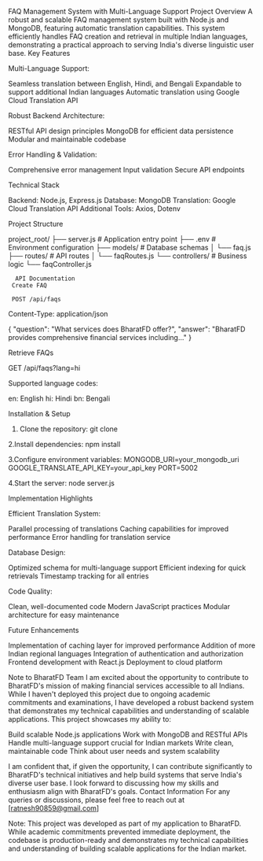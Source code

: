 FAQ Management System with Multi-Language Support
Project Overview
A robust and scalable FAQ management system built with Node.js and MongoDB, featuring automatic translation capabilities. This system efficiently handles FAQ creation and retrieval in multiple Indian languages, demonstrating a practical approach to serving India's diverse linguistic user base.
Key Features

Multi-Language Support:

Seamless translation between English, Hindi, and Bengali
Expandable to support additional Indian languages
Automatic translation using Google Cloud Translation API


Robust Backend Architecture:

RESTful API design principles
MongoDB for efficient data persistence
Modular and maintainable codebase


Error Handling & Validation:

Comprehensive error management
Input validation
Secure API endpoints



Technical Stack

Backend: Node.js, Express.js
Database: MongoDB
Translation: Google Cloud Translation API
Additional Tools: Axios, Dotenv

Project Structure

project_root/
  ├── server.js          # Application entry point
  ├── .env               # Environment configuration
  ├── models/            # Database schemas
  │   └── faq.js
  ├── routes/            # API routes
  │   └── faqRoutes.js
  └── controllers/       # Business logic
      └── faqController.js



      API Documentation
     Create FAQ

     POST /api/faqs
Content-Type: application/json

{
    "question": "What services does BharatFD offer?",
    "answer": "BharatFD provides comprehensive financial services including..."
}


Retrieve FAQs

GET /api/faqs?lang=hi

Supported language codes:

en: English
hi: Hindi
bn: Bengali

Installation & Setup

1. Clone the repository:
git clone <repository-url>

2.Install dependencies:
npm install

3.Configure environment variables:
MONGODB_URI=your_mongodb_uri
GOOGLE_TRANSLATE_API_KEY=your_api_key
PORT=5002

4.Start the server:
node server.js




Implementation Highlights

Efficient Translation System:

Parallel processing of translations
Caching capabilities for improved performance
Error handling for translation service


Database Design:

Optimized schema for multi-language support
Efficient indexing for quick retrievals
Timestamp tracking for all entries


Code Quality:

Clean, well-documented code
Modern JavaScript practices
Modular architecture for easy maintenance



Future Enhancements

Implementation of caching layer for improved performance
Addition of more Indian regional languages
Integration of authentication and authorization
Frontend development with React.js
Deployment to cloud platform

Note to BharatFD Team
I am excited about the opportunity to contribute to BharatFD's mission of making financial services accessible to all Indians. While I haven't deployed this project due to ongoing academic commitments and examinations, I have developed a robust backend system that demonstrates my technical capabilities and understanding of scalable applications.
This project showcases my ability to:

Build scalable Node.js applications
Work with MongoDB and RESTful APIs
Handle multi-language support crucial for Indian markets
Write clean, maintainable code
Think about user needs and system scalability

I am confident that, if given the opportunity, I can contribute significantly to BharatFD's technical initiatives and help build systems that serve India's diverse user base. I look forward to discussing how my skills and enthusiasm align with BharatFD's goals.
Contact Information
For any queries or discussions, please feel free to reach out at [ratnesh90859@gmail.com]

Note: This project was developed as part of my application to BharatFD. While academic commitments prevented immediate deployment, the codebase is production-ready and demonstrates my technical capabilities and understanding of building scalable applications for the Indian market.


